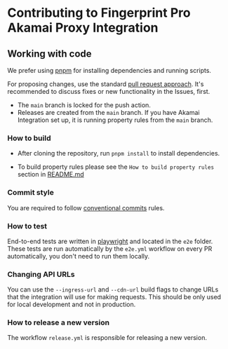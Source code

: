 # Contributing to Fingerprint Pro Akamai Proxy Integration

## Working with code

We prefer using [pnpm](https://pnpm.io/) for installing dependencies and running scripts.


For proposing changes, use the standard [pull request approach](https://docs.github.com/en/pull-requests/collaborating-with-pull-requests/proposing-changes-to-your-work-with-pull-requests/creating-a-pull-request). It's recommended to discuss fixes or new functionality in the Issues, first.

* The `main` branch is locked for the push action.
* Releases are created from the `main` branch. If you have Akamai Integration set up, it is running property rules from the `main` branch.


### How to build
* After cloning the repository, run `pnpm install` to install dependencies.

* To build property rules please see the `How to build property rules` section in [README.md](https://github.com/fingerprintjs/fingerprint-pro-akamai-proxy-integration#how-to-build-property-rules)

### Commit style

You are required to follow [conventional commits](https://www.conventionalcommits.org) rules.

### How to test

End-to-end tests are written in [playwright](https://github.com/microsoft/playwright) and located in the `e2e` folder.
These tests are run automatically by the `e2e.yml` workflow on every PR automatically, you don't need to run them locally.

### Changing API URLs

You can use the `--ingress-url` and `--cdn-url` build flags to change URLs that the integration will use for making requests. 
This should be only used for local development and not in production.

### How to release a new version

The workflow `release.yml` is responsible for releasing a new version.
